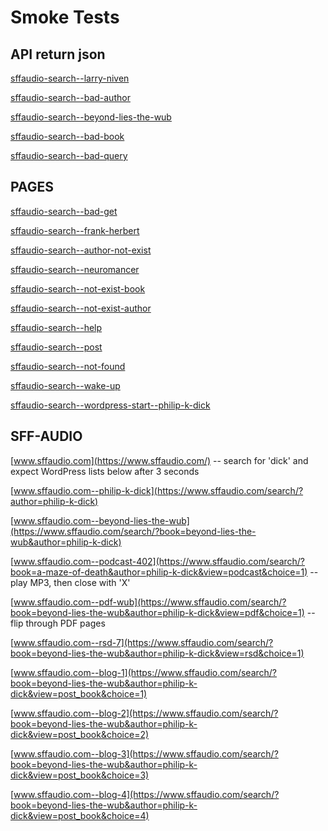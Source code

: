 
# Smoke Tests

## API return json

[sffaudio-search--larry-niven](https://sffaudio-search.herokuapp.com/author/larry-niven)
    
[sffaudio-search--bad-author](https://sffaudio-search.herokuapp.com/author/bad_author)
    
[sffaudio-search--beyond-lies-the-wub](https://sffaudio-search.herokuapp.com/author/book/philip-k-dick/beyond-lies-the-wub)
    
[sffaudio-search--bad-book](https://sffaudio-search.herokuapp.com/author/book/philip-k-dick/bad_book)
    
[sffaudio-search--bad-query](https://sffaudio-search.herokuapp.com/bad_query)


## PAGES

[sffaudio-search--bad-get](https://sffaudio-search.herokuapp.com/?bad_get=bad_get)

[sffaudio-search--frank-herbert](https://sffaudio-search.herokuapp.com/?author=frank-herbert)

[sffaudio-search--author-not-exist](https://sffaudio-search.herokuapp.com/?author=not_exist_author)

[sffaudio-search--neuromancer](https://sffaudio-search.herokuapp.com/?book=neuromancer&author=william-gibson)

[sffaudio-search--not-exist-book](https://sffaudio-search.herokuapp.com/?book=not_exist_book&author=william-gibson)

[sffaudio-search--not-exist-author](https://sffaudio-search.herokuapp.com/?book=not_exist_book&author=not_exist_author)

[sffaudio-search--help](https://sffaudio-search.herokuapp.com/?author=HELP_ALL)

[sffaudio-search--post](https://sffaudio-search.herokuapp.com/post-proxy?absolute_url=http://www.sffaudio.com/?p=56947)

[sffaudio-search--not-found](https://sffaudio-search.herokuapp.com/post-proxy?absolute_url=http://www.sffaudio.com/?p=987654321_not_found)

[sffaudio-search--wake-up](https://sffaudio-search.herokuapp.com/wake-up)

[sffaudio-search--wordpress-start--philip-k-dick](https://sffaudio-search.herokuapp.com/?wordpress-start=philip-k-dick)


## SFF-AUDIO

[www.sffaudio.com](https://www.sffaudio.com/)           -- search for 'dick' and expect WordPress lists below after 3 seconds

[www.sffaudio.com--philip-k-dick](https://www.sffaudio.com/search/?author=philip-k-dick)

[www.sffaudio.com--beyond-lies-the-wub](https://www.sffaudio.com/search/?book=beyond-lies-the-wub&author=philip-k-dick)

[www.sffaudio.com--podcast-402](https://www.sffaudio.com/search/?book=a-maze-of-death&author=philip-k-dick&view=podcast&choice=1) -- play MP3, then close with 'X'

[www.sffaudio.com--pdf-wub](https://www.sffaudio.com/search/?book=beyond-lies-the-wub&author=philip-k-dick&view=pdf&choice=1)  -- flip through PDF pages

[www.sffaudio.com--rsd-7](https://www.sffaudio.com/search/?book=beyond-lies-the-wub&author=philip-k-dick&view=rsd&choice=1)

[www.sffaudio.com--blog-1](https://www.sffaudio.com/search/?book=beyond-lies-the-wub&author=philip-k-dick&view=post_book&choice=1)

[www.sffaudio.com--blog-2](https://www.sffaudio.com/search/?book=beyond-lies-the-wub&author=philip-k-dick&view=post_book&choice=2)

[www.sffaudio.com--blog-3](https://www.sffaudio.com/search/?book=beyond-lies-the-wub&author=philip-k-dick&view=post_book&choice=3)

[www.sffaudio.com--blog-4](https://www.sffaudio.com/search/?book=beyond-lies-the-wub&author=philip-k-dick&view=post_book&choice=4)






